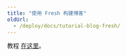 ```yaml
---
title: "使用 Fresh 构建博客"
oldUrl:
  - /deploy/docs/tutorial-blog-fresh/
---
```


教程 [在这里](https://deno.com/blog/build-a-blog-with-fresh)。